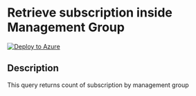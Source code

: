 # Retrieve subscription inside Management Group

[![Deploy to Azure](https://aka.ms/deploytoazurebutton)](https://portal.azure.com/#create/Microsoft.Template/uri/https%3A%2F%2Fraw.githubusercontent.com%2Fwilfriedwoivre%2Fazure-resource-graph-queries%2Fmaster%2Fqueries%2Fsubscriptions%2Fsubscriptions-countby-managementgroups%2Fazuredeploy.json)

## Description

This query returns count of subscription by management group

